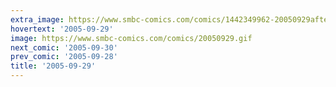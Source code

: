 ```yaml
---
extra_image: https://www.smbc-comics.com/comics/1442349962-20050929after.png
hovertext: '2005-09-29'
image: https://www.smbc-comics.com/comics/20050929.gif
next_comic: '2005-09-30'
prev_comic: '2005-09-28'
title: '2005-09-29'
---
```


